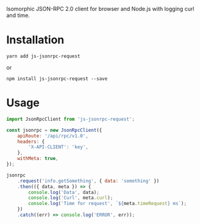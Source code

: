 Isomorphic JSON-RPC 2.0 client for browser and Node.js with logging curl and time.

# Installation

```shell
yarn add js-jsonrpc-request
```

or

```shell
npm install js-jsonrpc-request --save
```

# Usage

```js
import JsonRpcClient from 'js-jsonrpc-request';

const jsonrpc = new JsonRpcClient({
    apiRoute: '/api/rpc/v1.0',
    headers: {
        'X-API-CLIENT': 'key',
    },
    withMeta: true,
});

jsonrpc
    .request('info.getSomething', { data: 'something' })
    .then(({ data, meta }) => {
        console.log('Data', data);
        console.log('Curl', meta.curl);
        console.log('Time for request', `${meta.timeRequest} ms`);
    })
    .catch((err) => console.log('ERROR', err));
```
